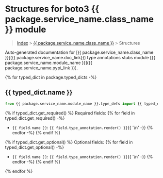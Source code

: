 # Structures for boto3 {{ package.service_name.class_name }} module

> [Index](../README.md) > [{{ package.service_name.class_name }}](./README.md) > Structures

Auto-generated documentation for [{{ package.service_name.class_name }}]({{ package.service_name.doc_link}})
type annotations stubs module [{{ package.service_name.module_name }}]({{ package.service_name.pypi_link }}).

{% for typed_dict in package.typed_dicts -%}
## {{ typed_dict.name }}

```python
from {{ package.service_name.module_name }}.type_defs import {{ typed_dict.name }}
```

{% if typed_dict.get_required() %}
Required fields:
{% for field in typed_dict.get_required() -%}
- `{{ field.name }}`: `{{ field.type_annotation.render() }}`{{ '\n' -}}
{% endfor -%}
{% endif %}

{% if typed_dict.get_optional() %}
Optional fields:
{% for field in typed_dict.get_optional() -%}
- `{{ field.name }}`: `{{ field.type_annotation.render() }}`{{ '\n' -}}
{% endfor -%}
{% endif %}

{% endfor %}